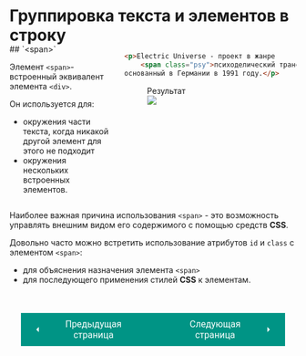 # Группировка текста и элементов в строку

<div style="display:flex;margin-top:-20px;" markdown>
<div style="flex:1;margin-right:20px;width:40%;" markdown>
## `&lt;span&gt;`

Элемент `<span>`- встроенный эквивалент элемента `<div>`.

Он используется для:

* окружения части текста, когда никакой другой элемент для этого не подходит
* окружения нескольких встроенных элементов.

</div>
<div style="flex:1;width:60%;" markdown>

```html title="Код"
<p>Electric Universe - проект в жанре
    <span class="psy">психоделический транс</span>, 
основанный в Германии в 1991 году.</p>
```

<figure><figcaption>Результат</figcaption><img src="/html-css-manual/assets/images/span.png"></figure></div></div>

Наиболее важная причина использования `<span>` - это возможность управлять внешним видом его содержимого с помощью средств **CSS**.

Довольно часто можно встретить использование атрибутов `id` и `class` с элементом `<span>`:

* для объяснения назначения элемента `<span>`
* для последующего применения стилей **CSS** к элементам.

<div style="display: flex; justify-content: space-between; padding: 20px; margin-top:30px;"><button class="custom-button" style="background-color: rgb(0, 148, 133); color: white; font-family: 'Roboto', sans-serif; border: none; cursor: pointer; padding: 10px 20px; font-size: 16px; display: flex; align-items: center;" onclick="window.location.href='/html-css-manual/html/extra/div'"><svg xmlns="http://www.w3.org/2000/svg" viewBox="0 0 24 24" style="fill: white; width: 20px; height: 20px;"><path d="M15 18l-6-6 6-6" /></svg><span style="margin: 0 10px;">Предыдущая страница</span></button><button class="custom-button" style="background-color: rgb(0, 148, 133); color: white; font-family: 'Roboto', sans-serif; border: none; cursor: pointer; padding: 10px 20px; font-size: 16px; display: flex; align-items: center;" onclick="window.location.href='/html-css-manual/html/extra/meta'"><span style="margin: 0 10px;">Следующая страница</span><svg xmlns="http://www.w3.org/2000/svg" viewBox="0 0 24 24" style="fill: white; width: 20px; height: 20px;"><path d="M9 18l6-6-6-6" /></svg></button></div>
